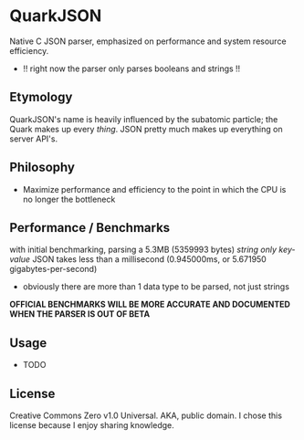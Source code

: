 # QuarkJSON
Native C JSON parser, emphasized on performance and system resource efficiency.
- !! right now the parser only parses booleans and strings !!

## Etymology
QuarkJSON's name is heavily influenced by the subatomic particle; the Quark makes up every _thing_. JSON pretty much makes up everything on server API's.

## Philosophy
- Maximize performance and efficiency to the point in which the CPU is no longer the bottleneck

## Performance / Benchmarks
with initial benchmarking, parsing a 5.3MB (5359993 bytes) _string only key-value_ JSON takes less than a millisecond (0.945000ms, or 5.671950 gigabytes-per-second)
- obviously there are more than 1 data type to be parsed, not just strings
  
**OFFICIAL BENCHMARKS WILL BE MORE ACCURATE AND DOCUMENTED WHEN THE PARSER IS OUT OF BETA**

## Usage
- TODO

## License
Creative Commons Zero v1.0 Universal. AKA, public domain. I chose this license because I enjoy sharing knowledge.
